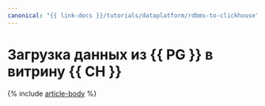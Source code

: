 ```yaml
---
canonical: "{{ link-docs }}/tutorials/dataplatform/rdbms-to-clickhouse"
---
```


# Загрузка данных из {{ PG }} в витрину {{ CH }}

{% include [article-body](../../_tutorials/rdbms-to-clickhouse.md) %}
